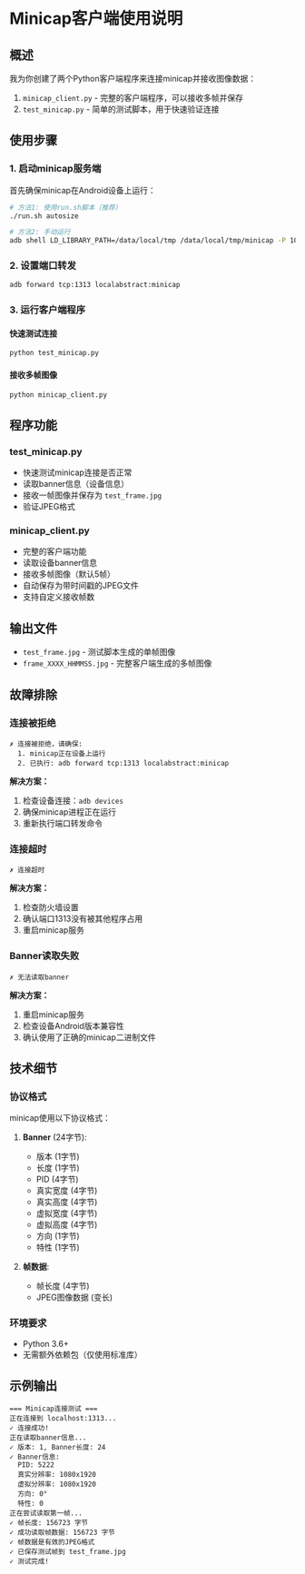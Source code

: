 # Minicap客户端使用说明

## 概述

我为你创建了两个Python客户端程序来连接minicap并接收图像数据：

1. `minicap_client.py` - 完整的客户端程序，可以接收多帧并保存
2. `test_minicap.py` - 简单的测试脚本，用于快速验证连接

## 使用步骤

### 1. 启动minicap服务端

首先确保minicap在Android设备上运行：

```bash
# 方法1: 使用run.sh脚本（推荐）
./run.sh autosize

# 方法2: 手动运行
adb shell LD_LIBRARY_PATH=/data/local/tmp /data/local/tmp/minicap -P 1080x1920@1080x1920/0
```

### 2. 设置端口转发

```bash
adb forward tcp:1313 localabstract:minicap
```

### 3. 运行客户端程序

#### 快速测试连接
```bash
python test_minicap.py
```

#### 接收多帧图像
```bash
python minicap_client.py
```

## 程序功能

### test_minicap.py
- 快速测试minicap连接是否正常
- 读取banner信息（设备信息）
- 接收一帧图像并保存为 `test_frame.jpg`
- 验证JPEG格式

### minicap_client.py
- 完整的客户端功能
- 读取设备banner信息
- 接收多帧图像（默认5帧）
- 自动保存为带时间戳的JPEG文件
- 支持自定义接收帧数

## 输出文件

- `test_frame.jpg` - 测试脚本生成的单帧图像
- `frame_XXXX_HHMMSS.jpg` - 完整客户端生成的多帧图像

## 故障排除

### 连接被拒绝
```
✗ 连接被拒绝，请确保:
  1. minicap正在设备上运行
  2. 已执行: adb forward tcp:1313 localabstract:minicap
```

**解决方案：**
1. 检查设备连接：`adb devices`
2. 确保minicap进程正在运行
3. 重新执行端口转发命令

### 连接超时
```
✗ 连接超时
```

**解决方案：**
1. 检查防火墙设置
2. 确认端口1313没有被其他程序占用
3. 重启minicap服务

### Banner读取失败
```
✗ 无法读取banner
```

**解决方案：**
1. 重启minicap服务
2. 检查设备Android版本兼容性
3. 确认使用了正确的minicap二进制文件

## 技术细节

### 协议格式
minicap使用以下协议格式：

1. **Banner** (24字节):
   - 版本 (1字节)
   - 长度 (1字节) 
   - PID (4字节)
   - 真实宽度 (4字节)
   - 真实高度 (4字节)
   - 虚拟宽度 (4字节)
   - 虚拟高度 (4字节)
   - 方向 (1字节)
   - 特性 (1字节)

2. **帧数据**:
   - 帧长度 (4字节)
   - JPEG图像数据 (变长)

### 环境要求
- Python 3.6+
- 无需额外依赖包（仅使用标准库）

## 示例输出

```
=== Minicap连接测试 ===
正在连接到 localhost:1313...
✓ 连接成功!
正在读取banner信息...
✓ 版本: 1, Banner长度: 24
✓ Banner信息:
  PID: 5222
  真实分辨率: 1080x1920
  虚拟分辨率: 1080x1920
  方向: 0°
  特性: 0
正在尝试读取第一帧...
✓ 帧长度: 156723 字节
✓ 成功读取帧数据: 156723 字节
✓ 帧数据是有效的JPEG格式
✓ 已保存测试帧到 test_frame.jpg
✓ 测试完成!
``` 